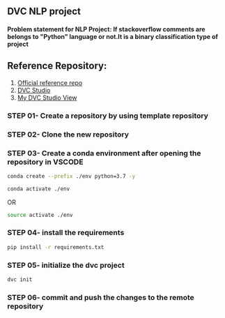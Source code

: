 ## DVC NLP project 
#### Problem statement for NLP Project: If stackoverflow comments are belongs to "Python" language or not.It is a binary classification type of project

## Reference Repository:

1. [Official reference repo](https://github.com/iterative/example-get-started)
2. [DVC Studio](https://studio.iterative.ai/)
3. [My DVC Studio View](https://studio.iterative.ai/user/shivpalSW/projects/DVC-NLP-Simple-usecase-2athy60zhk)

### STEP 01- Create a repository by using template repository

### STEP 02- Clone the new repository

### STEP 03- Create a conda environment after opening the repository in VSCODE

```bash
conda create --prefix ./env python=3.7 -y
```

```bash
conda activate ./env
```
OR
```bash
source activate ./env
```

### STEP 04- install the requirements
```bash
pip install -r requirements.txt
```

### STEP 05- initialize the dvc project
```bash
dvc init
```

### STEP 06- commit and push the changes to the remote repository
